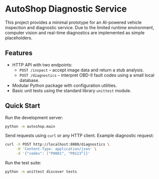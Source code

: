# AutoShop Diagnostic Service

This project provides a minimal prototype for an AI-powered vehicle
inspection and diagnostic service. Due to the limited runtime
environment, computer vision and real-time diagnostics are implemented
as simple placeholders.

## Features
- HTTP API with two endpoints:
  - `POST /inspect` – accept image data and return a stub analysis.
  - `POST /diagnostics` – interpret OBD-II fault codes using a small
    local database.
- Modular Python package with configuration utilities.
- Basic unit tests using the standard library `unittest` module.

## Quick Start
Run the development server:

```bash
python -m autoshop.main
```

Send requests using `curl` or any HTTP client. Example diagnostic
request:

```bash
curl -X POST http://localhost:8080/diagnostics \
     -H 'Content-Type: application/json' \
     -d '{"codes": ["P0001", "P0123"]}'
```

Run the test suite:

```bash
python -m unittest discover tests
```